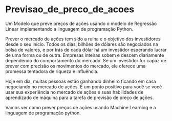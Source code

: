# Previsao_de_preco_de_acoes
Um Modelo que preve preços de ações usando o modelo de Regressão Linear implementando a linguagem de programação Python.

Prever o mercado de ações tem sido a ruína e o objetivo dos investidores desde o seu início. Todos os dias, bilhões de dólares são negociados na bolsa de valores, e por trás de cada dólar há um investidor esperando lucrar de uma forma ou de outra.
Empresas inteiras sobem e descem diariamente dependendo do comportamento do mercado. Se um investidor for capaz de prever com precisão os movimentos do mercado, ele oferece uma promessa tentadora de riqueza e influência. 

Hoje em dia, muitas pessoas estão ganhando dinheiro ficando em casa negociando no mercado de ações. É um ponto positivo para você se você usar sua experiência no mercado de ações e suas habilidades de aprendizado de máquina para a tarefa de previsão de preço de ações.

Vamos ver como prever preços de ações usando Machine Learning e a linguagem de programação python. 

